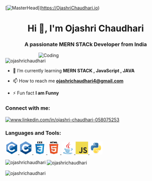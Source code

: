 [![MasterHead](https://media2.dev.to/dynamic/image/width=1000,height=420,fit=cover,gravity=auto,format=auto/https%3A%2F%2Fdev-to-uploads.s3.amazonaws.com%2Fuploads%2Farticles%2Fdrltzekgshzocy54061p.jpeg)[(https://OjashriChaudhari.io)
<h1 align="center">Hi 👋, I'm Ojashri Chaudhari</h1>
<h3 align="center">A passionate MERN STACk Developer from India</h3>
<img align="right" alt="Coding" width="400" src="https://tenor.com/view/coding-girl-gif-2332171326726785246">

<p align="left"> <img src="https://komarev.com/ghpvc/?username=ojashrichaudhari&label=Profile%20views&color=0e75b6&style=flat" alt="ojashrichaudhari" /> </p>

- 🌱 I’m currently learning **MERN STACK , JavaScript , JAVA**

- 📫 How to reach me **ojashrichaudhari4@gmail.com**

- ⚡ Fun fact **I am Funny**

<h3 align="left">Connect with me:</h3>
<p align="left">
<a href="https://linkedin.com/in/www.linkedin.com/in/ojashri-chaudhari-058075253" target="blank"><img align="center" src="https://raw.githubusercontent.com/rahuldkjain/github-profile-readme-generator/master/src/images/icons/Social/linked-in-alt.svg" alt="www.linkedin.com/in/ojashri-chaudhari-058075253" height="30" width="40" /></a>
</p>

<h3 align="left">Languages and Tools:</h3>
<p align="left"> <a href="https://www.cprogramming.com/" target="_blank" rel="noreferrer"> <img src="https://raw.githubusercontent.com/devicons/devicon/master/icons/c/c-original.svg" alt="c" width="40" height="40"/> </a> <a href="https://www.w3schools.com/cpp/" target="_blank" rel="noreferrer"> <img src="https://raw.githubusercontent.com/devicons/devicon/master/icons/cplusplus/cplusplus-original.svg" alt="cplusplus" width="40" height="40"/> </a> <a href="https://www.w3schools.com/css/" target="_blank" rel="noreferrer"> <img src="https://raw.githubusercontent.com/devicons/devicon/master/icons/css3/css3-original-wordmark.svg" alt="css3" width="40" height="40"/> </a> <a href="https://www.w3.org/html/" target="_blank" rel="noreferrer"> <img src="https://raw.githubusercontent.com/devicons/devicon/master/icons/html5/html5-original-wordmark.svg" alt="html5" width="40" height="40"/> </a> <a href="https://www.java.com" target="_blank" rel="noreferrer"> <img src="https://raw.githubusercontent.com/devicons/devicon/master/icons/java/java-original.svg" alt="java" width="40" height="40"/> </a> <a href="https://developer.mozilla.org/en-US/docs/Web/JavaScript" target="_blank" rel="noreferrer"> <img src="https://raw.githubusercontent.com/devicons/devicon/master/icons/javascript/javascript-original.svg" alt="javascript" width="40" height="40"/> </a> <a href="https://www.python.org" target="_blank" rel="noreferrer"> <img src="https://raw.githubusercontent.com/devicons/devicon/master/icons/python/python-original.svg" alt="python" width="40" height="40"/> </a> </p>

<p><img align="left" src="https://github-readme-stats.vercel.app/api/top-langs?username=ojashrichaudhari&show_icons=true&locale=en&layout=compact" alt="ojashrichaudhari" /></p>

<p>&nbsp;<img align="center" src="https://github-readme-stats.vercel.app/api?username=ojashrichaudhari&show_icons=true&locale=en" alt="ojashrichaudhari" /></p>

<p><img align="center" src="https://github-readme-streak-stats.herokuapp.com/?user=ojashrichaudhari&" alt="ojashrichaudhari" /></p>
